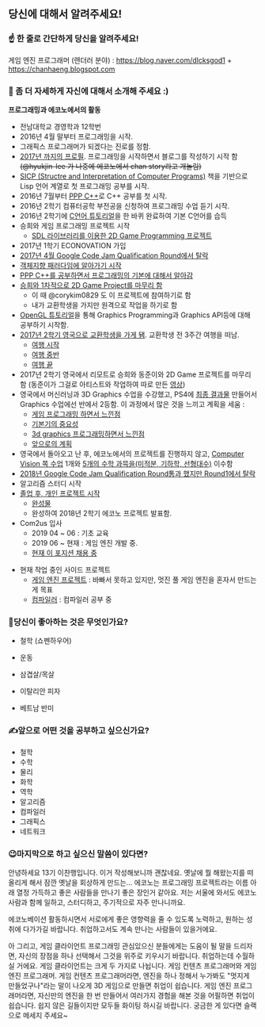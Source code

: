 ## 당신에 대해서 알려주세요!

### ☝️ 한 줄로 간단하게 당신을 알려주세요!

게임 엔진 프로그래머 (렌더러 분야) : https://blog.naver.com/dlcksgod1 + https://chanhaeng.blogspot.com



### 🙌 좀 더 자세하게 자신에 대해서 소개해 주세요 :)

**프로그래밍과 에코노에서의 활동**

- 전남대학교 경영학과 12학번
- 2016년 4월 말부터 프로그래밍을 시작.
- 그래픽스 프로그래머가 되겠다는 진로를 정함.
- [2017년 까지의 프로필](https://blog.naver.com/dlcksgod1/220611894257). 프로그래밍을 시작하면서 블로그를 작성하기 시작 함 ~~(@hyukjin-lee  가 나중에 에코노에서 chan story라고 개놀림)~~
- [SICP (Structre and Interpretation of Computer Programs)](https://blog.naver.com/dlcksgod1/220718475317) 책을 기반으로 Lisp 언어 계열로 첫 프로그래밍 공부를 시작.
- 2016년 7월부터 [PPP C++](https://blog.naver.com/dlcksgod1/220776287206)로 C++ 공부를 첫 시작.
- 2016년 2학기 컴퓨터공학 부전공을 신청하여 프로그래밍 수업 듣기 시작.
- 2016년 2학기에 [C언어 튜토리얼](https://blog.naver.com/dlcksgod1/220817493336)을 한 바퀴 완료하여 기본 C언어를 습득
- 승희와 게임 프로그래밍 프로젝트 시작
  - [SDL 라이브러리를 이용한 2D Game Programming 프로젝트](https://blog.naver.com/dlcksgod1/220916443494)
- 2017년 1학기 ECONOVATION 가입
- [2017년 4월 Google Code Jam Qualification Round에서 탈락](https://blog.naver.com/dlcksgod1/220978790134)
- [객체지향 패러다임에 알아가기 시작](https://blog.naver.com/dlcksgod1/220982847690)
- [PPP C++를 공부하면서 프로그래밍의 기본에 대해서 알아감](https://blog.naver.com/dlcksgod1/221062896837)
- [승희와 1차적으로 2D Game Project를 마무리 함](https://www.youtube.com/watch?v=CgJ72Nr3VFU)
  - 이 때 @corykim0829 도 이 프로젝트에 참여하기로 함
  - 내가 교환학생을 가지만 원격으로 작업을 하기로 함
- [OpenGL 튜토리얼](https://learnopengl.com/)을 통해 Graphics Programming과 Graphics API등에 대해 공부하기 시작함.
- [2017년 2학기 영국으로 교환학생을 가게 됌](https://blog.naver.com/dlcksgod1/221074097785). 교환학생 전 3주간 여행을 떠남.
  - [여행 시작](https://blog.naver.com/dlcksgod1/221078083209)
  - [여행 중반](https://blog.naver.com/dlcksgod1/221086815417)
  - [여행 끝](https://blog.naver.com/dlcksgod1/221092776847)
- 2017년 2학기 영국에서 리모트로 승희와 동준이와 2D Game 프로젝트를 마무리 함 (동준이가 그걸로 아티스트와 작업하여 따로 만든 [영상](https://youtu.be/eNRcqxsTKBw))
- 영국에서 머신러닝과 3D Graphics 수업을 수강했고, PS4에 [최종 결과물](https://www.youtube.com/watch?v=2x3zLsn61k0) 만들어서 Graphics 수업에선 반에서 2등함.  이 과정에서 많은 것을 느끼고 계획을 세움 :
  - [게임 프로그래밍 하면서 느낀점](https://blog.naver.com/dlcksgod1/221154204653)
  - [기본기의 중요성](https://blog.naver.com/dlcksgod1/221163007758)
  - [3d graphics 프로그래밍하면서 느낀점](https://blog.naver.com/dlcksgod1/221174185283)
  - [앞으로의 계획](https://blog.naver.com/dlcksgod1/221187035694)
- 영국에서 돌아오고 난 후, 에코노에서의 프로젝트를 진행하지 않고, [Computer Vision 쪽 수업](https://blog.naver.com/dlcksgod1/221301068642) 1개와 [5개의 수학 과믁을(미적분, 기하학, 선형대수)](https://blog.naver.com/dlcksgod1/221255451780) 이수함
- [2018년 Google Code Jam Qualification Round통과 했지만 Round1에서 탈락](https://blog.naver.com/dlcksgod1/221247833745)
- 알고리즘 스터디 시작
- [졸업 후, 개인 프로젝트 시작](https://chanhaeng.blogspot.com/2018/10/blog-post.html?g1sLabel=[Programming\]%20Game&g1sNow=2&)
  - [완성물](https://www.youtube.com/watch?v=IdBAXZMiErI)
  - 완성하여 2018년 2학기 에코노 프로젝트 발표함.
- Com2us 입사
  - 2019 04 ~ 06 : 기초 교육
  - 2019 06 ~ 현재 : 게임 엔진 개발 중.
  - [현재 이 포지션 채용 중](https://com2us.recruiter.co.kr/app/jobnotice/view?systemKindCode=MRS2&jobnoticeSn=25589)

* 현재 작업 중인 사이드 프로젝트
  * [게임 엔진 프로젝트](https://github.com/lch32111/ChanGameEngine) : 바빠서 못하고 있지만, 멋진 풀 게임 엔진을 혼자서 만드는게 목표
  * [컴파일러](https://github.com/lch32111/OCAW_Compiler) : 컴파일러 공부 중



### 💓당신이 좋아하는 것은 무엇인가요?

* 철학 (쇼펜하우어)

* 운동

* 삼겹살/목살

* 이탈리안 피자

* 베트남 반미

  

### ✍앞으로 어떤 것을 공부하고 싶으신가요?

* 철학
* 수학
* 물리
* 화학
* 역학
* 알고리즘
* 컴파일러
* 그래픽스
* 네트워크



### 😉마지막으로 하고 싶으신 말씀이 있다면?

안녕하세요 13기 이찬행입니다. 이거 작성해보니까 괜찮네요. 옛날에 뭘 해왔는지를 떠올리게 해서 잠깐 옛날을 회상하게 만드는... 에코노는 프로그래밍 프로젝트라는 이름 아래 열정 가득하고 좋은 사람들을 만나기 좋은 장인거 같아요. 저는 서울에 와서도 에코노 사람과 함께 일하고, 스터디하고, 주기적으로 자주 만나니까요. 

에코노베이션 활동하시면서 서로에게 좋은 영향력을 줄 수 있도록 노력하고, 원하는 성취에 다가가길 바랍니다. 취업하고서도 계속 만나는 사람들이 있을거에요.

아 그리고, 게임 클라이언트 프로그래밍 관심있으신 분들에게는 도움이 될 말을 드리자면, 자신의 장점을 하나 선택해서 그것을 위주로 키우시기 바랍니다. 취업하는데 수월하실 거에요. 게임 클라이언트는 크게 두 가지로 나뉩니다. 게임 컨텐츠 프로그래머와 게임 엔진 프로그래머. 게임 컨텐츠 프로그래머라면, 엔진을 하나 정해서 누가봐도 "멋지게 만들었구나"라는 말이 나오게 3D 게임으로 만들면 취업이 쉽습니다. 게임 엔진 프로그래머라면, 자신만의 엔진을 한 번 만들어서 여러가지 경험을 해본 것을 어필하면 취업이 쉽습니다. 쉽지 않은 길들이지만 모두들 화이팅 하시길 바랍니다. 궁금한 게 있다면 슬랙으로 메세지 주세요~



